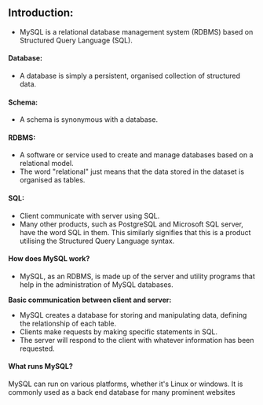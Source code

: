 
## Introduction:
- MySQL is a relational database management system (RDBMS) based on Structured Query Language (SQL).

#### Database:
- A database is simply a persistent, organised collection of structured data.

#### Schema:
- A schema is synonymous with a database.

#### RDBMS:
- A software or service used to create and manage databases based on a relational model.
- The word "relational" just means that the data stored in the dataset is organised as tables.

#### SQL:
- Client communicate with server using SQL. 
- Many other products, such as PostgreSQL and Microsoft SQL server, have the word SQL in them. This similarly signifies that this is a product utilising the Structured Query Language syntax.

#### How does MySQL work?
- MySQL, as an RDBMS, is made up of the server and utility programs that help in the administration of MySQL databases.

**Basic communication between client and server:**
- MySQL creates a database for storing and manipulating data, defining the relationship of each table.
- Clients make requests by making specific statements in SQL.
- The server will respond to the client with whatever information has been requested.

#### What runs MySQL?
MySQL can run on various platforms, whether it's Linux or windows. It is commonly used as a back end database for many prominent websites
